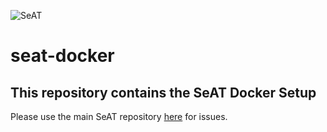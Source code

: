![SeAT](https://i.imgur.com/aPPOxSK.png)

# seat-docker

## This repository contains the SeAT Docker Setup

Please use the main SeAT repository [here](https://github.com/eveseat/seat) for issues.
